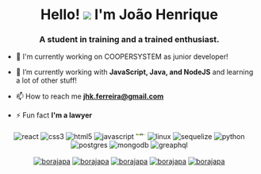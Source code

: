 <h1 align="center">Hello! <img src="https://raw.githubusercontent.com/kaueMarques/kaueMarques/master/hi.gif" width="30px"> I'm João Henrique</h1>
<h3 align="center">A student in training and a trained enthusiast.</h3>
 
- 🔭 I'm currently working on COOPERSYSTEM as junior developer!

- 🌱 I’m currently working with **JavaScript, Java, and NodeJS** and learning a lot of other stuff! 

- 📫 How to reach me **jhk.ferreira@gmail.com**

- ⚡ Fun fact **I'm a lawyer**

<p align="center">
<img src="https://icongr.am/devicon/react-original.svg?size=128&color=currentColor" alt="react" width="20" height="20"/>
<img src="https://icongr.am/devicon/css3-original.svg?size=128&color=currentColor" alt="css3"  width="20" height="20"/>
<img src="https://icongr.am/devicon/html5-original.svg?size=128&color=currentColor" alt="html5"  width="20" height="20"/>
<img src="https://icongr.am/devicon/javascript-original.svg?size=128&color=currentColor" alt="javascript" width="20" height="20"/>
<img src="https://raw.githubusercontent.com/devicons/devicon/master/icons/nodejs/nodejs-original-wordmark.svg" alt="nodejs" width="20" height="20"/>
<img src="https://icongr.am/devicon/linux-plain.svg?size=128&color=currentColor" alt="linux" width="20" height="20"/>
<img src="https://icongr.am/devicon/sequelize-original.svg?size=128&color=currentColor" alt="sequelize" width="20" height="20"/>
<img src="https://icongr.am/devicon/python-original.svg?size=128&color=currentColor" alt="python" width="20" height="20"/>
<img src="https://icongr.am/devicon/postgresql-original.svg?size=128&color=currentColor" alt="postgres" width="20" height="20"/>
<img src="https://icongr.am/devicon/mongodb-original.svg?size=128&color=currentColor" alt="mongodb" width="20" height="20"/>
<img src="https://symbols.getvecta.com/stencil_82/66_graphql-icon.cdedad214a.svg" alt="greaphql" width="20" height="20"/></p><p align="center"> 
</p>

<p align="center">
<a href="https://codepen.io/borajapa" target="blank"><img align="center" src="https://cdn.jsdelivr.net/npm/simple-icons@3.0.1/icons/codepen.svg" alt="borajapa" height="30" width="30" /></a>
<a href="https://twitter.com/borajapa" target="blank"><img align="center" src="https://cdn.jsdelivr.net/npm/simple-icons@3.0.1/icons/twitter.svg" alt="borajapa" height="30" width="30" /></a>
<a href="https://www.linkedin.com/in/ferreirajoaoh/" target="blank"><img align="center" src="https://cdn.jsdelivr.net/npm/simple-icons@3.0.1/icons/linkedin.svg" alt="borajapa" height="30" width="30" /></a>
<a href="https://www.fb.com/eiborajapa" target="blank"><img align="center" src="https://cdn.jsdelivr.net/npm/simple-icons@3.0.1/icons/facebook.svg" alt="borajapa" height="30" width="30" /></a>
<a href="https://www.instagram.com/_borajapa/" target="blank"><img align="center" src="https://cdn.jsdelivr.net/npm/simple-icons@3.0.1/icons/instagram.svg" alt="borajapa" height="30" width="30" /></a>
</p>

<!--
**borajapa/borajapa** is a ✨ _special_ ✨ repository because its `README.md` (this file) appears on your GitHub profile.

Here are some ideas to get you started:

- 🔭 I’m currently working on ...
- 🌱 I’m currently learning ...
- 👯 I’m looking to collaborate on ...
- 🤔 I’m looking for help with ...
- 💬 Ask me about ...
- 📫 How to reach me: ...
- 😄 Pronouns: ...
- ⚡ Fun fact: ...
- 👨‍💻 All of my projects are available at [mayk.brito.net.br](https://mayk.brito.net.br)
-->
